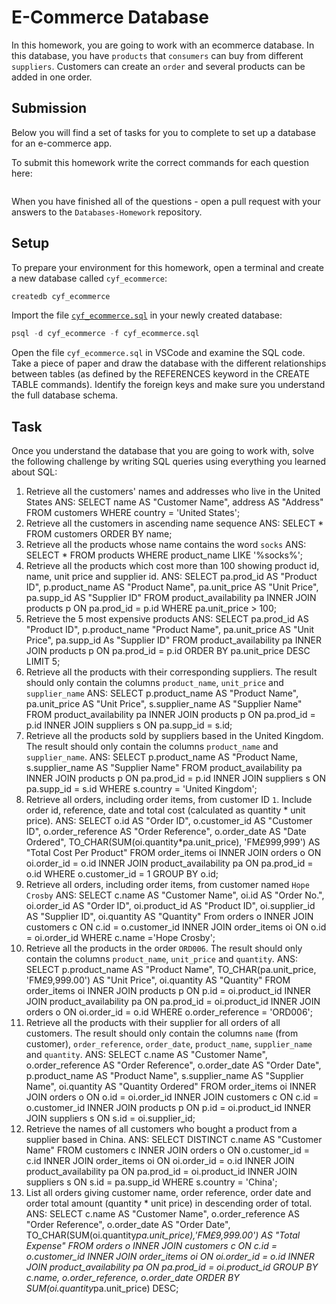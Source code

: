 # E-Commerce Database

In this homework, you are going to work with an ecommerce database. In this database, you have `products` that `consumers` can buy from different `suppliers`. Customers can create an `order` and several products can be added in one order.

## Submission

Below you will find a set of tasks for you to complete to set up a database for an e-commerce app.

To submit this homework write the correct commands for each question here:
```sql


```

When you have finished all of the questions - open a pull request with your answers to the `Databases-Homework` repository.

## Setup

To prepare your environment for this homework, open a terminal and create a new database called `cyf_ecommerce`:

```sql
createdb cyf_ecommerce
```

Import the file [`cyf_ecommerce.sql`](./cyf_ecommerce.sql) in your newly created database:

```sql
psql -d cyf_ecommerce -f cyf_ecommerce.sql
```

Open the file `cyf_ecommerce.sql` in VSCode and examine the SQL code. Take a piece of paper and draw the database with the different relationships between tables (as defined by the REFERENCES keyword in the CREATE TABLE commands). Identify the foreign keys and make sure you understand the full database schema.

## Task

Once you understand the database that you are going to work with, solve the following challenge by writing SQL queries using everything you learned about SQL:

1. Retrieve all the customers' names and addresses who live in the United States
    ANS: SELECT 
          name AS "Customer Name",
          address AS "Address" 
          FROM customers 
            WHERE country = 'United States';
2. Retrieve all the customers in ascending name sequence
    ANS: SELECT * 
          FROM customers 
            ORDER BY name;
3. Retrieve all the products whose name contains the word `socks`
    ANS: SELECT * 
          FROM products 
            WHERE product_name LIKE '%socks%';
4. Retrieve all the products which cost more than 100 showing product id, name, unit price and supplier id.
    ANS: SELECT 
          pa.prod_id AS "Product ID",
          p.product_name AS "Product Name", 
          pa.unit_price AS "Unit Price", 
          pa.supp_id AS "Supplier ID"
          FROM product_availability pa 
            INNER JOIN products p ON pa.prod_id = p.id
              WHERE pa.unit_price > 100; 
5. Retrieve the 5 most expensive products
    ANS: SELECT 
          pa.prod_id AS "Product ID",
          p.product_name "Product Name",
          pa.unit_price AS "Unit Price",
          pa.supp_id As "Supplier ID"
          FROM product_availability pa
            INNER JOIN products p ON pa.prod_id = p.id
              ORDER BY pa.unit_price DESC
                LIMIT 5;
6. Retrieve all the products with their corresponding suppliers. The result should only contain the columns `product_name`, `unit_price` and `supplier_name`
    ANS: SELECT 
          p.product_name AS "Product Name",
          pa.unit_price AS "Unit Price",
          s.supplier_name AS "Supplier Name"
          FROM product_availability pa
            INNER JOIN products p ON pa.prod_id = p.id 
              INNER JOIN suppliers s ON pa.supp_id = s.id;
7. Retrieve all the products sold by suppliers based in the United Kingdom. The result should only contain the columns `product_name` and `supplier_name`.
    ANS: SELECT
          p.product_name AS "Product Name,
          s.supplier_name AS "Supplier Name"
          FROM product_availability pa 
            INNER JOIN products p ON pa.prod_id = p.id 
              INNER JOIN suppliers s ON pa.supp_id = s.id 
                WHERE s.country = 'United Kingdom';
8. Retrieve all orders, including order items, from customer ID `1`. Include order id, reference, date and total cost (calculated as quantity * unit price).
    ANS: SELECT
          o.id AS "Order ID",
          o.customer_id AS "Customer ID",
          o.order_reference AS "Order Reference",
          o.order_date AS "Date Ordered",
          TO_CHAR(SUM(oi.quantity*pa.unit_price), 'FM£999,999') AS "Total Cost Per Product" 
          FROM order_items oi 
            INNER JOIN orders o ON oi.order_id = o.id 
              INNER JOIN product_availability pa ON pa.prod_id = o.id 
                WHERE o.customer_id = 1 
                  GROUP BY o.id;
9. Retrieve all orders, including order items, from customer named `Hope Crosby`
    ANS: SELECT
          c.name AS "Customer Name",
          oi.id AS "Order No.",
          oi.order_id AS "Order ID",
          oi.product_id AS "Product ID",
          oi.supplier_id AS "Supplier ID",
          oi.quantity AS "Quantity" 
          From orders o
            INNER JOIN customers c ON c.id = o.customer_id 
              INNER JOIN order_items oi ON o.id = oi.order_id
                WHERE c.name ='Hope Crosby';
10. Retrieve all the products in the order `ORD006`. The result should only contain the columns `product_name`, `unit_price` and `quantity`.
    ANS: SELECT 
          p.product_name AS "Product Name",
          TO_CHAR(pa.unit_price, 'FM£9,999.00') AS "Unit Price",
          oi.quantity AS "Quantity" 
          FROM order_items oi
            INNER JOIN products p ON p.id = oi.product_id
              INNER JOIN product_availability pa ON pa.prod_id = oi.product_id
                INNER JOIN orders o ON oi.order_id = o.id
                  WHERE o.order_reference = 'ORD006';
11. Retrieve all the products with their supplier for all orders of all customers. The result should only contain the columns `name` (from customer), `order_reference`, `order_date`, `product_name`, `supplier_name` and `quantity`.
    ANS: SELECT 
          c.name AS "Customer Name",
          o.order_reference AS "Order Reference",
          o.order_date AS "Order Date",
          p.product_name AS "Product Name",
          s.supplier_name AS "Supplier Name",
          oi.quantity AS "Quantity Ordered"
          FROM order_items oi
            INNER JOIN orders o ON o.id = oi.order_id 
              INNER JOIN customers c ON c.id = o.customer_id
                INNER JOIN products p ON p.id = oi.product_id
                  INNER JOIN suppliers s ON s.id = oi.supplier_id;
12. Retrieve the names of all customers who bought a product from a supplier based in China.
    ANS: SELECT DISTINCT c.name AS "Customer Name"
          FROM customers c 
            INNER JOIN orders o ON o.customer_id = c.id
              INNER JOIN order_items oi ON oi.order_id = o.id
                INNER JOIN product_availability pa ON pa.prod_id = oi.product_id
                  INNER JOIN suppliers s ON s.id = pa.supp_id
                    WHERE s.country = 'China';
13. List all orders giving customer name, order reference, order date and order total amount (quantity * unit price) in descending order of total.
    ANS: SELECT 
          c.name AS "Customer Name",
          o.order_reference AS "Order Reference",
          o.order_date AS "Order Date",
          TO_CHAR(SUM(oi.quantity*pa.unit_price),'FM£9,999.00') AS "Total Expense"
          FROM orders o
            INNER JOIN customers c ON c.id = o.customer_id
              INNER JOIN order_items oi ON oi.order_id = o.id
                INNER JOIN product_availability pa ON pa.prod_id = oi.product_id
                  GROUP BY c.name, o.order_reference, o.order_date
                    ORDER BY SUM(oi.quantity*pa.unit_price) DESC;
